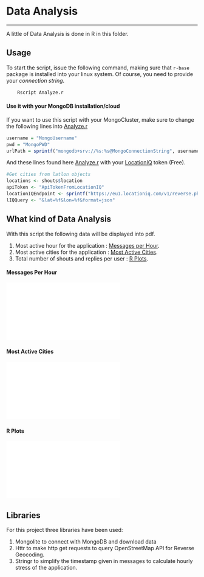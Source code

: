 # Data Analysis
-----------------
A little of Data Analysis is done in R in this folder.

## Usage
To start the script, issue the following command, making sure that `r-base` package is installed into your linux system. Of course, you need to provide your *connection string*.
```bash
    Rscript Analyze.r
```

#### Use it with your MongoDB installation/cloud
If you want to use this script with your MongoCluster, make sure to change the following lines into [Analyze.r](https://github.com/CarloP95/GPSChat/blob/master/DataAnalysis/Analyze.r#L77)

```R
username = "MongoUsername"
pwd = "MongoPWD"
urlPath = sprintf("mongodb+srv://%s:%s@MongoConnectionString", username, pwd)
```

And these lines found here [Analyze.r](https://github.com/CarloP95/GPSChat/blob/master/DataAnalysis/Analyze.r#L119) with your [LocationIQ](https://locationiq.com/) token (Free).

```R
#Get cities from latlon objects
locations <- shouts$location
apiToken <- "ApiTokenFromLocationIQ"
locationIQEndpoint <- sprintf("https://eu1.locationiq.com/v1/reverse.php?key=%s", apiToken)
lIQQuery <- "&lat=%f&lon=%f&format=json"
```

## What kind of Data Analysis
With this script the following data will be displayed into pdf.
1. Most active hour for the application : [Messages per Hour](#messages-per-hour).
2. Most active cities for the application : [Most Active Cities](#most-active-cities).
3. Total number of shouts and replies per user : [R Plots](#r-plots).

#### Messages Per Hour
![MessagesPerHour](res/MessagesPerHour.pdf)

#### Most Active Cities
![MessagesPerHour](res/MostActiveCities.pdf)

#### R Plots
![Plots](Rplots.pdf)

## Libraries
For this project three libraries have been used:
1. Mongolite to connect with MongoDB and download data
2. Httr to make http get requests to query OpenStreetMap API for Reverse Geocoding.
3. Stringr to simplify the timestamp given in messages to calculate hourly stress of the application.